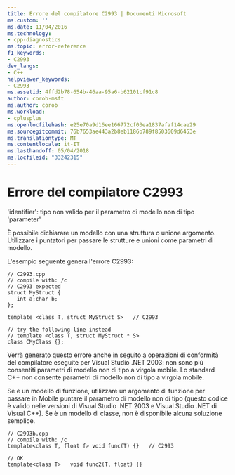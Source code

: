 ```yaml
---
title: Errore del compilatore C2993 | Documenti Microsoft
ms.custom: ''
ms.date: 11/04/2016
ms.technology:
- cpp-diagnostics
ms.topic: error-reference
f1_keywords:
- C2993
dev_langs:
- C++
helpviewer_keywords:
- C2993
ms.assetid: 4ffd2b78-654b-46aa-95a6-b62101cf91c8
author: corob-msft
ms.author: corob
ms.workload:
- cplusplus
ms.openlocfilehash: e25e70a9d16ee166772cf03ea1837afaf14cae29
ms.sourcegitcommit: 76b7653ae443a2b8eb1186b789f8503609d6453e
ms.translationtype: MT
ms.contentlocale: it-IT
ms.lasthandoff: 05/04/2018
ms.locfileid: "33242315"
---
```

# <a name="compiler-error-c2993"></a>Errore del compilatore C2993
'identifier': tipo non valido per il parametro di modello non di tipo 'parameter'  
  
 È possibile dichiarare un modello con una struttura o unione argomento. Utilizzare i puntatori per passare le strutture e unioni come parametri di modello.  
  
 L'esempio seguente genera l'errore C2993:  
  
```  
// C2993.cpp  
// compile with: /c  
// C2993 expected  
struct MyStruct {  
   int a;char b;  
};  
  
template <class T, struct MyStruct S>   // C2993  
  
// try the following line instead  
// template <class T, struct MyStruct * S>  
class CMyClass {};  
```  
  
 Verrà generato questo errore anche in seguito a operazioni di conformità del compilatore eseguite per Visual Studio .NET 2003: non sono più consentiti parametri di modello non di tipo a virgola mobile. Lo standard C++ non consente parametri di modello non di tipo a virgola mobile.  
  
 Se è un modello di funzione, utilizzare un argomento di funzione per passare in Mobile puntare il parametro di modello non di tipo (questo codice è valido nelle versioni di Visual Studio .NET 2003 e Visual Studio .NET di Visual C++). Se è un modello di classe, non è disponibile alcuna soluzione semplice.  
  
```  
// C2993b.cpp  
// compile with: /c  
template<class T, float f> void func(T) {}   // C2993  
  
// OK  
template<class T>   void func2(T, float) {}  
```
